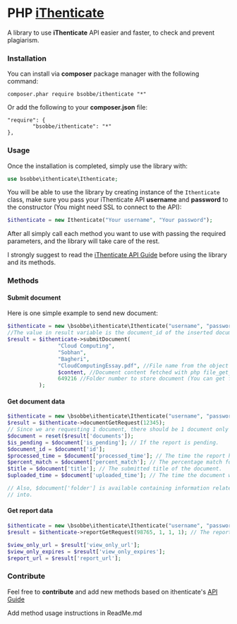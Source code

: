 # PHP [iThenticate](http://www.ithenticate.com/)
A library to use **iThenticate** API easier and faster, to check and prevent plagiarism.

### Installation
You can install via **composer** package manager with the following command:

```
composer.phar require bsobbe/ithenticate "*"
```

Or add the following to your **composer.json** file:

```
"require": {
        "bsobbe/ithenticate": "*"
},
```

### Usage
Once the installation is completed, simply use the library with:
```php
use bsobbe\ithenticate\Ithenticate;
```
You will be able to use the library by creating instance of the ```Ithenticate``` class, make sure you pass your iThenticate API **username** and **password** to the constructor (You might need SSL to connect to the API):
```php
$ithenticate = new Ithenticate("Your username", "Your password");
```
After all simply call each method you want to use with passing the required parameters, and the library will take care of the rest.

I strongly suggest to read the [iThenticate API Guide](http://www.ithenticate.com/hs-fs/hub/92785/file-1383985272-pdf/iTh_documentation/iThenticate_API_Manual.pdf?t=1488585417195) before using the library and its methods.

### Methods

#### Submit document
Here is one simple example to send new document:
```php
$ithenticate = new \bsobbe\ithenticate\Ithenticate("username", "password");
//The value in result variable is the document_id of the inserted document.
$result = $ithenticate->submitDocument(
                "Cloud Computing",
                "Sobhan",
                "Bagheri",
                "CloudComputingEssay.pdf", //File name from the object of the uploaded temp file.
                $content, //Document content fetched with php file_get_contents() function from the document file.
                649216 //Folder number to store document (You can get folder number from last part of ithenticate panel URL).
          );
```

#### Get document data
```php
$ithenticate = new \bsobbe\ithenticate\Ithenticate("username", "password");
$result = $ithenticate->documentGetRequest(12345);
// Since we are requesting 1 document, there should be 1 document only in the response.
$document = reset($result['documents']);
$is_pending = $document['is_pending']; // If the report is pending.
$document_id = $document['id'];
$processed_time = $document['processed_time']; // The time the report has been created.
$percent_match = $document['percent_match']; // The percentage match for the document.
$title = $document['title']; // The submitted title of the document.
$uploaded_time = $document['uploaded_time']; // The time the document was uploaded.

// Also, $document['folder'] is available containing information related to the folder that the document is submitted
// into.
```

#### Get report data
```php
$ithenticate = new \bsobbe\ithenticate\Ithenticate("username", "password");
$result = $ithenticate->reportGetRequest(98765, 1, 1, 1); // The report ID.

$view_only_url = $result['view_only_url'];
$view_only_expires = $result['view_only_expires'];
$report_url = $result['report_url'];
```

### Contribute
Feel free to **contribute** and add new methods based on ithenticate's [API Guide](http://www.ithenticate.com/hs-fs/hub/92785/file-1383985272-pdf/iTh_documentation/iThenticate_API_Manual.pdf?t=1488585417195) 

Add method usage instructions in ReadMe.md
